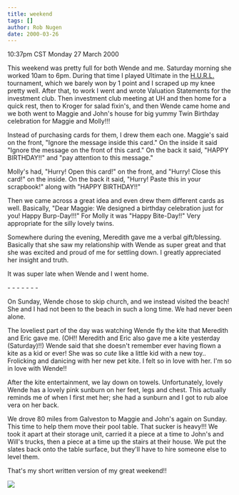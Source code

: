 ```yaml
---
title: weekend
tags: []
author: Rob Nugen
date: 2000-03-26
---
```


<title>Weekend</title>
<p class=date>10:37pm CST Monday 27 March 2000</p>

<p>This weekend was pretty full for both Wende and me.  Saturday
morning she worked 10am to 6pm.  During that time I played Ultimate in
the <a href="http://www.strayconesports.com">H.U.R.L.</a> tournament,
which we barely won by 1 point and I scraped up my knee pretty well.
After that, to work I went and wrote Valuation Statements for the
investment club.  Then investment club meeting at UH and then home for
a quick rest, then to Kroger for salad fixin's, and then Wende came
home and we both went to Maggie and John's house for big yummy Twin
Birthday celebration for Maggie and Molly!!!

<p>Instead of purchasing cards for them, I drew them each one.
Maggie's said on the front, "Ignore the message inside this card." On
the inside it said "Ignore the message on the front of this card."  On
the back it said, "HAPPY BIRTHDAY!!"  and "pay attention to this
message."

<p>Molly's had, "Hurry!  Open this card!" on the front, and
"Hurry!  Close this card!" on the inside.  On the back it said,
"Hurry! Paste this in your scrapbook!" along with "HAPPY BIRTHDAY!!"

<p>Then we came across a great idea and even drew them different cards
as well.  Basically, "Dear Maggie: We designed a birthday celebration
just for you!  Happy Burp-Day!!!"  For Molly it was "Happy Bite-Day!!"
Very appropriate for the silly lovely twins.

<p>Somewhere during the evening, Meredith gave me a verbal
gift/blessing.  Basically that she saw my relationship with Wende as
super great and that she was excited and proud of me for settling
down.  I greatly appreciated her insight and truth.

<p>It was super late when Wende and I went home.

<p>- - - - - - -

<p>On Sunday, Wende chose to skip church, and we instead visited the
beach!  She and I had not been to the beach in such a long time.  We
had never been alone.

<p>The loveliest part of the day was watching Wende fly the kite that
Meredith and Eric gave me.  (OH!!  Meredith and Eric also gave me a
kite yesterday (Saturday)!!)  Wende said that she doesn't remember
ever having flown a kite as a kid or ever!  She was so <em>cute</em>
like a little kid with a new toy..  Frolicking and danicing with her
new pet kite.  I felt so in love with her.  I'm so in love with
Wende!!

<p>After the kite entertainment, we lay down on towels.
Unfortunately, lovely Wende has a lovely pink sunburn on her feet,
legs and chest.  This actually reminds me of when I first met her; she
had a sunburn and I got to rub aloe vera on her back.

<p>We drove 80 miles from Galveston to Maggie and John's again on
Sunday.  This time to help them move their pool table.  That sucker is
heavy!!!  We took it apart at their storage unit, carried it a piece
at a time to John's and Will's trucks, then a piece at a time up the
stairs at their house.  We put the slates back onto the table surface,
but they'll have to hire someone else to level them.

<p>That's my short written version of my great weekend!!

<p><img src='/images/rob/wL-ROB.gif'>

